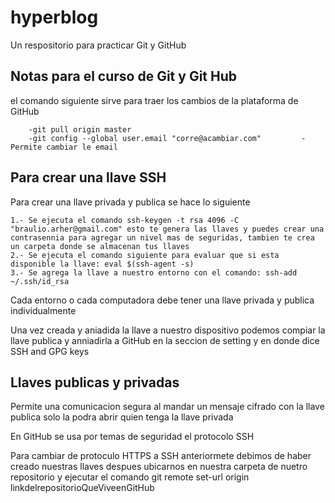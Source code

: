 # hyperblog

Un respositorio para practicar Git y GitHub

## Notas para el curso de Git y Git Hub

el comando siguiente sirve para traer los cambios de la plataforma de GitHub

        -git pull origin master
        -git config --global user.email "corre@acambiar.com"         -Permite cambiar le email

## Para crear una llave SSH

Para crear una llave privada y publica se hace lo siguiente

    1.- Se ejecuta el comando ssh-keygen -t rsa 4096 -C "braulio.arher@gmail.com" esto te genera las llaves y puedes crear una contrasennia para agregar un nivel mas de seguridas, tambien te crea un carpeta donde se almacenan tus llaves
    2.- Se ejecuta el comando siguiente para evaluar que si esta disponible la llave: eval $(ssh-agent -s)
    3.- Se agrega la llave a nuestro entorno con el comando: ssh-add ~/.ssh/id_rsa

Cada entorno o cada computadora debe tener una llave privada y publica individualmente

Una vez creada y aniadida la llave a nuestro dispositivo podemos compiar la llave publica y anniadirla a GitHub en la seccion de setting y en donde dice SSH and GPG keys

## Llaves publicas y privadas

Permite una comunicacion segura al mandar un mensaje cifrado con la llave publica solo la podra abrir quien tenga la llave privada

En GitHub se usa por temas de seguridad el protocolo SSH

Para cambiar de protoculo HTTPS a SSH anteriormete debimos de haber creado nuestras llaves despues ubicarnos en nuestra carpeta de nuetro repositorio y ejecutar el comando git remote set-url origin linkdelrepositorioQueViveenGitHub